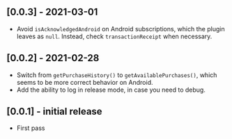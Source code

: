 ## [0.0.3] - 2021-03-01

* Avoid `isAcknowledgedAndroid` on Android subscriptions, which the plugin
leaves as `null`. Instead, check `transactionReceipt` when necessary.

## [0.0.2] - 2021-02-28

* Switch from `getPurchaseHistory()` to `getAvailablePurchases()`, which seems
to be more correct behavior on Android.
* Add the ability to log in release mode, in case you need to debug.

## [0.0.1] - initial release

* First pass
